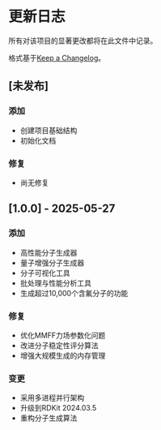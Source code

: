 # 更新日志

所有对该项目的显著更改都将在此文件中记录。

格式基于[Keep a Changelog](https://keepachangelog.com/zh-CN/1.0.0/)。

## [未发布]

### 添加
- 创建项目基础结构
- 初始化文档

### 修复
- 尚无修复

## [1.0.0] - 2025-05-27

### 添加
- 高性能分子生成器
- 量子增强分子生成器
- 分子可视化工具
- 批处理与性能分析工具
- 生成超过10,000个含氟分子的功能

### 修复
- 优化MMFF力场参数化问题
- 改进分子稳定性评分算法
- 增强大规模生成的内存管理

### 变更
- 采用多进程并行架构
- 升级到RDKit 2024.03.5
- 重构分子生成算法
